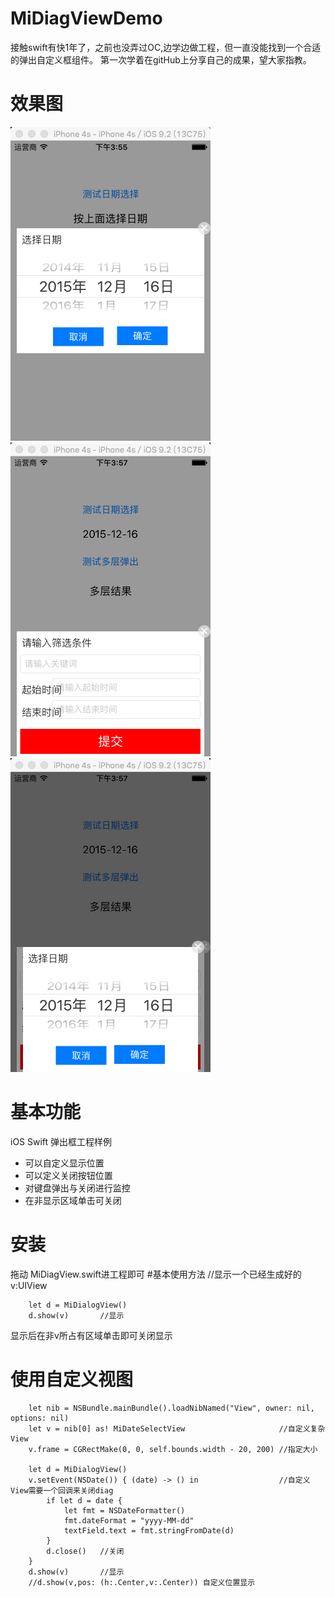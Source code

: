 # MiDiagViewDemo
接触swift有快1年了，之前也没弄过OC,边学边做工程，但一直没能找到一个合适的弹出自定义框组件。
第一次学着在gitHub上分享自己的成果，望大家指教。

# 效果图
![](https://github.com/askmiw/MiDiagViewDemo/blob/master/1.png)
![](https://github.com/askmiw/MiDiagViewDemo/blob/master/2.png)
![](https://github.com/askmiw/MiDiagViewDemo/blob/master/3.png)

# 基本功能
iOS Swift 弹出框工程样例
* 可以自定义显示位置
* 可以定义关闭按钮位置
* 对键盘弹出与关闭进行监控
* 在非显示区域单击可关闭

# 安装
拖动 MiDiagView.swift进工程即可
#基本使用方法
//显示一个已经生成好的v:UIView

        let d = MiDialogView()
        d.show(v)       //显示
        
显示后在非v所占有区域单击即可关闭显示

# 使用自定义视图

        let nib = NSBundle.mainBundle().loadNibNamed("View", owner: nil, options: nil)
        let v = nib[0] as! MiDateSelectView                     //自定义复杂View
        v.frame = CGRectMake(0, 0, self.bounds.width - 20, 200) //指定大小
        
        let d = MiDialogView()
        v.setEvent(NSDate()) { (date) -> () in                  //自定义View需要一个回调来关闭diag
            if let d = date {
                let fmt = NSDateFormatter()
                fmt.dateFormat = "yyyy-MM-dd"
                textField.text = fmt.stringFromDate(d)
            }
            d.close()   //关闭
        }
        d.show(v)       //显示
        //d.show(v,pos: (h:.Center,v:.Center)) 自定义位置显示
